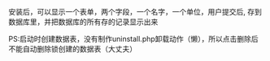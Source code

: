 安装后，可以显示一个表单，两个字段，一个名字，一个单位，用户提交后, 存到数据库里，并把数据库的所有存的记录显示出来


PS:启动时创建数据表，没有制作uninstall.php卸载动作（懒），所以点击删除后不能自动删除锁创建的数据表（大丈夫）
